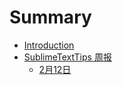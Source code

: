 # Summary

* [Introduction](README.md)
* [SublimeTextTips 周报](sublimetexttips_zhou_bao.md)
   * [2月12日](weekly_15_02_12.md)

